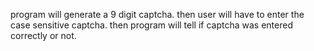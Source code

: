 program will generate a 9 digit captcha. then user will have to enter the case sensitive captcha. then program will tell if captcha was entered correctly or not.
